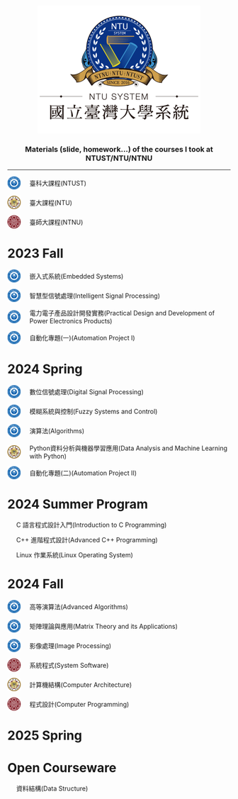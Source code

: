 <p align="center">
    <img alt="ntu" width="auto" height="auto" src="/image/1.png"/>
</p>

<h3 align="center">Materials (slide, homework...) of the courses I took at NTUST/NTU/NTNU</h3>

---
<p align="left" style="display: flex; align-items: center;">
    <img alt="ntu" width="30" height="30" src="/image/NTUST.png"/>
    <span style="margin-left: 20px;">臺科大課程(NTUST)</span>
</p>
<p align="left" style="display: flex; align-items: center;">
    <img alt="ntu" width="30" height="30" src="/image/NTU.png"/>
    <span style="margin-left: 20px;">臺大課程(NTU)</span>
</p>
<p align="left" style="display: flex; align-items: center;">
    <img alt="ntu" width="30" height="30" src="/image/NTNU.png"/>
    <span style="margin-left: 20px;">臺師大課程(NTNU)</span>
</p>

# 2023 Fall
<p align="left" style="display: flex; align-items: center;">
    <img alt="ntu" width="30" height="30" src="/image/NTUST.png"/>
    <span style="margin-left: 20px;">嵌入式系統(Embedded Systems)</span>
</p>
<p align="left" style="display: flex; align-items: center;">
    <img alt="ntu" width="30" height="30" src="/image/NTUST.png"/>
    <span style="margin-left: 20px;">智慧型信號處理(Intelligent Signal Processing)</span>
</p>
<p align="left" style="display: flex; align-items: center;">
    <img alt="ntu" width="30" height="30" src="/image/NTUST.png"/>
    <span style="margin-left: 20px;">電力電子產品設計開發實務(Practical Design and Development of Power Electronics Products)</span>
</p>
<p align="left" style="display: flex; align-items: center;">
    <img alt="ntu" width="30" height="30" src="/image/NTUST.png"/>
    <span style="margin-left: 20px;">自動化專題(一)(Automation Project I)</span>
</p>

# 2024 Spring
<p align="left" style="display: flex; align-items: center;">
    <img alt="ntu" width="30" height="30" src="/image/NTUST.png"/>
    <span style="margin-left: 20px;">數位信號處理(Digital Signal Processing)</span>
</p>
<p align="left" style="display: flex; align-items: center;">
    <img alt="ntu" width="30" height="30" src="/image/NTUST.png"/>
    <span style="margin-left: 20px;">模糊系統與控制(Fuzzy Systems and Control)</span>
</p>
<p align="left" style="display: flex; align-items: center;">
    <img alt="ntu" width="30" height="30" src="/image/NTUST.png"/>
    <span style="margin-left: 20px;">演算法(Algorithms)</span>
</p>
<p align="left" style="display: flex; align-items: center;">
    <img alt="ntu" width="30" height="30" src="/image/NTU.png"/>
    <span style="margin-left: 20px;">Python資料分析與機器學習應用(Data Analysis and Machine Learning with Python)</span>
</p>
<p align="left" style="display: flex; align-items: center;">
    <img alt="ntu" width="30" height="30" src="/image/NTUST.png"/>
    <span style="margin-left: 20px;">自動化專題(二)(Automation Project II)</span>
</p>

# 2024 Summer Program
<p align="left" style="display: flex; align-items: center;">
    <span style="margin-left: 20px;">C 語言程式設計入門(Introduction to C Programming)</span>
</p>
<p align="left" style="display: flex; align-items: center;">
    <span style="margin-left: 20px;">C++ 進階程式設計(Advanced C++ Programming)</span>
</p>
<p align="left" style="display: flex; align-items: center;">
    <span style="margin-left: 20px;">Linux 作業系統(Linux Operating System)</span>
</p>

# 2024 Fall
<p align="left" style="display: flex; align-items: center;">
    <img alt="ntu" width="30" height="30" src="/image/NTUST.png"/>
    <span style="margin-left: 20px;">高等演算法(Advanced Algorithms)</span>
</p>
<p align="left" style="display: flex; align-items: center;">
    <img alt="ntu" width="30" height="30" src="/image/NTUST.png"/>
    <span style="margin-left: 20px;">矩陣理論與應用(Matrix Theory and its Applications)</span>
</p>
<p align="left" style="display: flex; align-items: center;">
    <img alt="ntu" width="30" height="30" src="/image/NTUST.png"/>
    <span style="margin-left: 20px;">影像處理(Image Processing)</span>
</p>
<p align="left" style="display: flex; align-items: center;">
    <img alt="ntu" width="30" height="30" src="/image/NTNU.png"/>
    <span style="margin-left: 20px;">系統程式(System Software)</span>
</p>
<p align="left" style="display: flex; align-items: center;">
    <img alt="ntu" width="30" height="30" src="/image/NTU.png"/>
    <span style="margin-left: 20px;">計算機結構(Computer Architecture)</span>
</p>
<p align="left" style="display: flex; align-items: center;">
    <img alt="ntu" width="30" height="30" src="/image/NTNU.png"/>
    <span style="margin-left: 20px;">程式設計(Computer Programming)</span>
</p>

# 2025 Spring

# Open Courseware
<p align="left" style="display: flex; align-items: center;">
    <span style="margin-left: 20px;">資料結構(Data Structure)</span>
</p>
